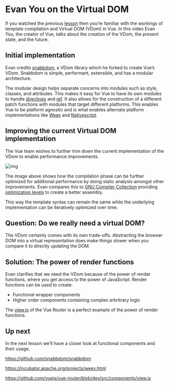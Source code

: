 # Evan You on the Virtual DOM

If you watched the previous [lesson](https://www.vuemastery.com/courses/advanced-components/template-compilation) then you’re familiar with the workings of template compilation and Virtual DOM (VDom) in Vue. In this video Evan You, the creator of Vue, talks about the creation of the VDom, the present state, and the future.

## Initial implementation

Evan credits [snabbdom](https://github.com/snabbdom/snabbdom), a VDom library which he forked to create Vue’s VDom. Snabbdom is simple, performant, extensible, and has a modular architecture.

The modular design helps separate concerns into modules such as style, classes, and attributes. This makes it easy for Vue to have its own modules to handle [directives](https://github.com/vuejs/vue/blob/dev/src/core/vdom/modules/directives.js) and [ref](https://github.com/vuejs/vue/blob/dev/src/core/vdom/modules/ref.js). It also allows for the construction of a different patch functions with modules that target different platforms. This enables Vue to be platform agnostic and is what enables alternate platform implementations like [Weex](https://weex.incubator.apache.org/) and [Nativescript](https://www.nativescript.org/vue).

## Improving the current Virtual DOM implementation

The Vue team wishes to further trim down the current implementation of the VDom to enable performance improvements.

![img](https://firebasestorage.googleapis.com/v0/b/vue-mastery.appspot.com/o/flamelink%2Fmedia%2F1578375667417_0.png?alt=media&token=6de37b1c-64ef-42dd-a722-9ca9c9704d07)

The image above shows how the compilation phase can be further optimized for additional performance by doing static analysis amongst other improvements. Evan compares this to [GNU Compiler Collection](https://gcc.gnu.org/) providing [optimization levels](https://gcc.gnu.org/onlinedocs/gnat_ugn/Optimization-Levels.html) to create a better assembly.

This way the template syntax can remain the same while the underlying implementation can be iteratively optimized over time.

## Question: Do we really need a virtual DOM?

The VDom certainly comes with its own trade-offs. Abstracting the browser DOM into a virtual representation does make things slower when you compare it to directly updating the DOM.

## Solution: The power of render functions

Evan clarifies that we need the VDom because of the power of render functions, where you get access to the power of JavaScript. Render functions can be used to create:

- Functional wrapper components
- Higher order components containing complex arbritrary logic

The [view.js](https://github.com/vuejs/vue-router/blob/dev/src/components/view.js) of the Vue Router is a perfect example of the power of render functions.

## Up next

In the next lesson we’ll have a closer look at functional components and their usage.



https://github.com/snabbdom/snabbdom

https://incubator.apache.org/projects/weex.html

https://github.com/vuejs/vue-router/blob/dev/src/components/view.js